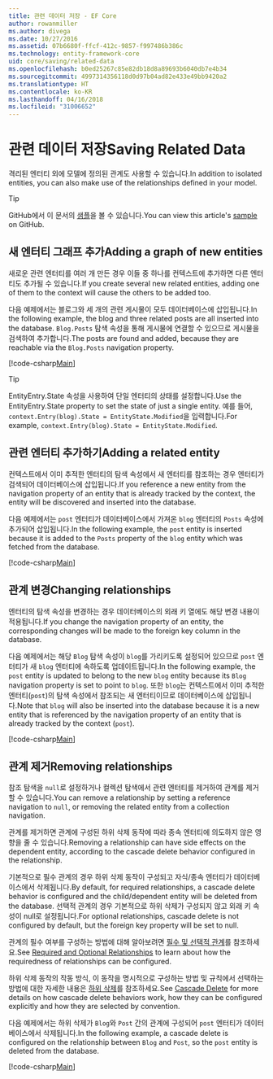 ```yaml
---
title: 관련 데이터 저장 - EF Core
author: rowanmiller
ms.author: divega
ms.date: 10/27/2016
ms.assetid: 07b6680f-ffcf-412c-9857-f997486b386c
ms.technology: entity-framework-core
uid: core/saving/related-data
ms.openlocfilehash: b0ed25267c85e82db18d8a89693b6040db7e4b34
ms.sourcegitcommit: 4997314356118d0d97b04ad82e433e49bb9420a2
ms.translationtype: HT
ms.contentlocale: ko-KR
ms.lasthandoff: 04/16/2018
ms.locfileid: "31006652"
---
```

# <a name="saving-related-data"></a><span data-ttu-id="05ebc-102">관련 데이터 저장</span><span class="sxs-lookup"><span data-stu-id="05ebc-102">Saving Related Data</span></span>

<span data-ttu-id="05ebc-103">격리된 엔터티 외에 모델에 정의된 관계도 사용할 수 있습니다.</span><span class="sxs-lookup"><span data-stu-id="05ebc-103">In addition to isolated entities, you can also make use of the relationships defined in your model.</span></span>

> [!TIP]  
> <span data-ttu-id="05ebc-104">GitHub에서 이 문서의 [샘플](https://github.com/aspnet/EntityFramework.Docs/tree/master/samples/core/Saving/Saving/RelatedData/)을 볼 수 있습니다.</span><span class="sxs-lookup"><span data-stu-id="05ebc-104">You can view this article's [sample](https://github.com/aspnet/EntityFramework.Docs/tree/master/samples/core/Saving/Saving/RelatedData/) on GitHub.</span></span>

## <a name="adding-a-graph-of-new-entities"></a><span data-ttu-id="05ebc-105">새 엔터티 그래프 추가</span><span class="sxs-lookup"><span data-stu-id="05ebc-105">Adding a graph of new entities</span></span>

<span data-ttu-id="05ebc-106">새로운 관련 엔터티를 여러 개 만든 경우 이들 중 하나를 컨텍스트에 추가하면 다른 엔터티도 추가될 수 있습니다.</span><span class="sxs-lookup"><span data-stu-id="05ebc-106">If you create several new related entities, adding one of them to the context will cause the others to be added too.</span></span>

<span data-ttu-id="05ebc-107">다음 예제에서는 블로그와 세 개의 관련 게시물이 모두 데이터베이스에 삽입됩니다.</span><span class="sxs-lookup"><span data-stu-id="05ebc-107">In the following example, the blog and three related posts are all inserted into the database.</span></span> <span data-ttu-id="05ebc-108">`Blog.Posts` 탐색 속성을 통해 게시물에 연결할 수 있으므로 게시물을 검색하여 추가합니다.</span><span class="sxs-lookup"><span data-stu-id="05ebc-108">The posts are found and added, because they are reachable via the `Blog.Posts` navigation property.</span></span>

[!code-csharp[Main](../../../samples/core/Saving/Saving/RelatedData/Sample.cs#AddingGraphOfEntities)]

> [!TIP]  
> <span data-ttu-id="05ebc-109">EntityEntry.State 속성을 사용하여 단일 엔터티의 상태를 설정합니다.</span><span class="sxs-lookup"><span data-stu-id="05ebc-109">Use the EntityEntry.State property to set the state of just a single entity.</span></span> <span data-ttu-id="05ebc-110">예를 들어, `context.Entry(blog).State = EntityState.Modified`을 입력합니다.</span><span class="sxs-lookup"><span data-stu-id="05ebc-110">For example, `context.Entry(blog).State = EntityState.Modified`.</span></span>

## <a name="adding-a-related-entity"></a><span data-ttu-id="05ebc-111">관련 엔터티 추가하기</span><span class="sxs-lookup"><span data-stu-id="05ebc-111">Adding a related entity</span></span>

<span data-ttu-id="05ebc-112">컨텍스트에서 이미 추적한 엔터티의 탐색 속성에서 새 엔터티를 참조하는 경우 엔터티가 검색되어 데이터베이스에 삽입됩니다.</span><span class="sxs-lookup"><span data-stu-id="05ebc-112">If you reference a new entity from the navigation property of an entity that is already tracked by the context, the entity will be discovered and inserted into the database.</span></span>

<span data-ttu-id="05ebc-113">다음 예제에서는 `post` 엔터티가 데이터베이스에서 가져온 `blog` 엔터티의 `Posts` 속성에 추가되어 삽입됩니다.</span><span class="sxs-lookup"><span data-stu-id="05ebc-113">In the following example, the `post` entity is inserted because it is added to the `Posts` property of the `blog` entity which was fetched from the database.</span></span>

[!code-csharp[Main](../../../samples/core/Saving/Saving/RelatedData/Sample.cs#AddingRelatedEntity)]

## <a name="changing-relationships"></a><span data-ttu-id="05ebc-114">관계 변경</span><span class="sxs-lookup"><span data-stu-id="05ebc-114">Changing relationships</span></span>

<span data-ttu-id="05ebc-115">엔터티의 탐색 속성을 변경하는 경우 데이터베이스의 외래 키 열에도 해당 변경 내용이 적용됩니다.</span><span class="sxs-lookup"><span data-stu-id="05ebc-115">If you change the navigation property of an entity, the corresponding changes will be made to the foreign key column in the database.</span></span>

<span data-ttu-id="05ebc-116">다음 예제에서는 해당 `Blog` 탐색 속성이 `blog`를 가리키도록 설정되어 있으므로 `post` 엔터티가 새 `blog` 엔터티에 속하도록 업데이트됩니다.</span><span class="sxs-lookup"><span data-stu-id="05ebc-116">In the following example, the `post` entity is updated to belong to the new `blog` entity because its `Blog` navigation property is set to point to `blog`.</span></span> <span data-ttu-id="05ebc-117">또한 `blog`는 컨텍스트에서 이미 추적한 엔터티(`post`)의 탐색 속성에서 참조되는 새 엔터티이므로 데이터베이스에 삽입됩니다.</span><span class="sxs-lookup"><span data-stu-id="05ebc-117">Note that `blog` will also be inserted into the database because it is a new entity that is referenced by the navigation property of an entity that is already tracked by the context (`post`).</span></span>

[!code-csharp[Main](../../../samples/core/Saving/Saving/RelatedData/Sample.cs#ChangingRelationships)]

## <a name="removing-relationships"></a><span data-ttu-id="05ebc-118">관계 제거</span><span class="sxs-lookup"><span data-stu-id="05ebc-118">Removing relationships</span></span>

<span data-ttu-id="05ebc-119">참조 탐색을 `null`로 설정하거나 컬렉션 탐색에서 관련 엔터티를 제거하여 관계를 제거할 수 있습니다.</span><span class="sxs-lookup"><span data-stu-id="05ebc-119">You can remove a relationship by setting a reference navigation to `null`, or removing the related entity from a collection navigation.</span></span>

<span data-ttu-id="05ebc-120">관계를 제거하면 관계에 구성된 하위 삭제 동작에 따라 종속 엔터티에 의도하지 않은 영향을 줄 수 있습니다.</span><span class="sxs-lookup"><span data-stu-id="05ebc-120">Removing a relationship can have side effects on the dependent entity, according to the cascade delete behavior configured in the relationship.</span></span>

<span data-ttu-id="05ebc-121">기본적으로 필수 관계의 경우 하위 삭제 동작이 구성되고 자식/종속 엔터티가 데이터베이스에서 삭제됩니다.</span><span class="sxs-lookup"><span data-stu-id="05ebc-121">By default, for required relationships, a cascade delete behavior is configured and the child/dependent entity will be deleted from the database.</span></span> <span data-ttu-id="05ebc-122">선택적 관계의 경우 기본적으로 하위 삭제가 구성되지 않고 외래 키 속성이 null로 설정됩니다.</span><span class="sxs-lookup"><span data-stu-id="05ebc-122">For optional relationships, cascade delete is not configured by default, but the foreign key property will be set to null.</span></span>

<span data-ttu-id="05ebc-123">관계의 필수 여부를 구성하는 방법에 대해 알아보려면 [필수 및 선택적 관계](../modeling/relationships.md#required-and-optional-relationships)를 참조하세요.</span><span class="sxs-lookup"><span data-stu-id="05ebc-123">See [Required and Optional Relationships](../modeling/relationships.md#required-and-optional-relationships) to learn about how the requiredness of relationships can be configured.</span></span>

<span data-ttu-id="05ebc-124">하위 삭제 동작의 작동 방식, 이 동작을 명시적으로 구성하는 방법 및 규칙에서 선택하는 방법에 대한 자세한 내용은 [하위 삭제](cascade-delete.md)를 참조하세요.</span><span class="sxs-lookup"><span data-stu-id="05ebc-124">See [Cascade Delete](cascade-delete.md) for more details on how cascade delete behaviors work, how they can be configured explicitly and  how they are selected by convention.</span></span>

<span data-ttu-id="05ebc-125">다음 예제에서는 하위 삭제가 `Blog`와 `Post` 간의 관계에 구성되어 `post` 엔터티가 데이터베이스에서 삭제됩니다.</span><span class="sxs-lookup"><span data-stu-id="05ebc-125">In the following example, a cascade delete is configured on the relationship between `Blog` and `Post`, so the `post` entity is deleted from the database.</span></span>

[!code-csharp[Main](../../../samples/core/Saving/Saving/RelatedData/Sample.cs#RemovingRelationships)]
